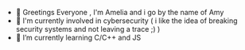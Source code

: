 - 👋 Greetings Everyone , I'm Amelia and i go by the name of Amy 
- 👀 I'm currently involved in cybersecurity ( i like the idea of breaking security systems and not leaving a trace ;) )
- 🌱 I’m currently learning C/C++ and JS 

<!---
enigmatic-q4/enigmatic-q4 is a ✨ special ✨ repository because its `README.md` (this file) appears on your GitHub profile.
You can click the Preview link to take a look at your changes.
--->
